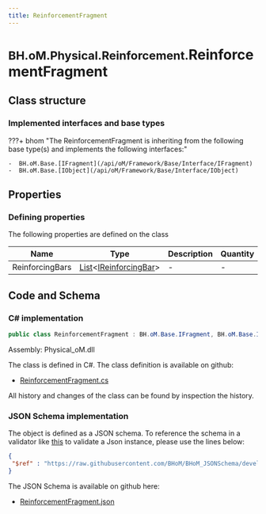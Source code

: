 ```yaml
---
title: ReinforcementFragment
---
```


# <small>BH.oM.Physical.Reinforcement.</small>**ReinforcementFragment**



## Class structure

### Implemented interfaces and base types

???+ bhom "The ReinforcementFragment is inheriting from the following base type(s) and implements the following interfaces:"

    -  BH.oM.Base.[IFragment](/api/oM/Framework/Base/Interface/IFragment)
    -  BH.oM.Base.[IObject](/api/oM/Framework/Base/Interface/IObject)


## Properties



### Defining properties

The following properties are defined on the class

| Name             | Type             | Description      | Quantity         |
|------------------|------------------|------------------|------------------|
| ReinforcingBars | [List](https://learn.microsoft.com/en-us/dotnet/api/System.Collections.Generic.List-1?view=netstandard-2.0)&lt;[IReinforcingBar](/api/oM/Physical/Physical/Reinforcement/IReinforcingBar)&gt; | - | - |


## Code and Schema

### C# implementation

``` C# title="C#"
public class ReinforcementFragment : BH.oM.Base.IFragment, BH.oM.Base.IObject
```

Assembly: Physical_oM.dll

The class is defined in C#. The class definition is available on github:

- [ReinforcementFragment.cs](https://github.com/BHoM/BHoM/blob/develop/Physical_oM/Reinforcement\ReinforcementFragment.cs)

All history and changes of the class can be found by inspection the history.
### JSON Schema implementation

The object is defined as a JSON schema. To reference the schema in a validator like [this](https://www.jsonschemavalidator.net/) to validate a Json instance, please use the lines below:

``` json title="JSON Schema"
{
 "$ref" : "https://raw.githubusercontent.com/BHoM/BHoM_JSONSchema/develop/Physical_oM/Reinforcement/ReinforcementFragment.json"
}
```

The JSON Schema is available on github here:

- [ReinforcementFragment.json](https://github.com/BHoM/BHoM_JSONSchema/blob/develop/Physical_oM/Reinforcement/ReinforcementFragment.json)
